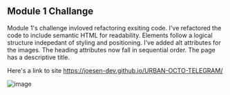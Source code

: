 ## Module 1 Challange 

Module 1's challenge invloved refactoring exsiting code. I've refactored the code to include semantic HTML for readability. Elements follow a logical structure indepedant of styling and positioning. I've added alt attributes for the images. The heading attributes now fall in sequential order. The page has a descriptive title.

Here's a link to site https://joesen-dev.github.io/URBAN-OCTO-TELEGRAM/

![image](https://user-images.githubusercontent.com/105400893/171738503-83ea0af3-9fe7-4037-91d7-cd822af134f8.png)
